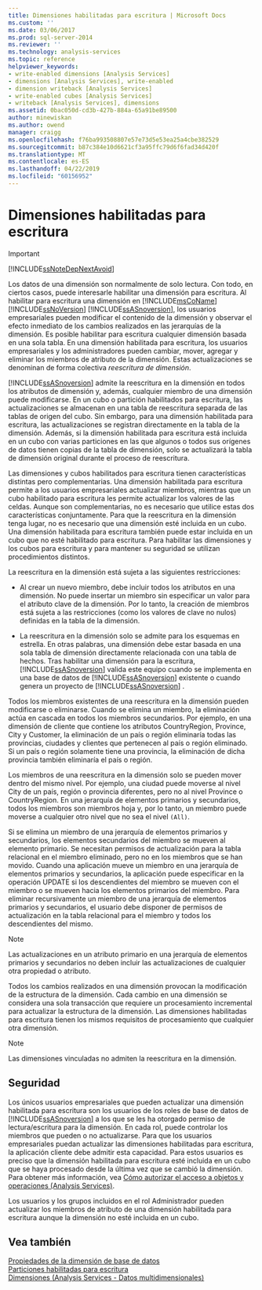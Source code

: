 ```yaml
---
title: Dimensiones habilitadas para escritura | Microsoft Docs
ms.custom: ''
ms.date: 03/06/2017
ms.prod: sql-server-2014
ms.reviewer: ''
ms.technology: analysis-services
ms.topic: reference
helpviewer_keywords:
- write-enabled dimensions [Analysis Services]
- dimensions [Analysis Services], write-enabled
- dimension writeback [Analysis Services]
- write-enabled cubes [Analysis Services]
- writeback [Analysis Services], dimensions
ms.assetid: 0bac050d-cd3b-427b-884a-65a91be89500
author: minewiskan
ms.author: owend
manager: craigg
ms.openlocfilehash: f76ba993508807e57e73d5e53ea25a4cbe382529
ms.sourcegitcommit: b87c384e10d6621cf3a95ffc79d6f6fad34d420f
ms.translationtype: MT
ms.contentlocale: es-ES
ms.lasthandoff: 04/22/2019
ms.locfileid: "60156952"
---
```

# <a name="write-enabled-dimensions"></a>Dimensiones habilitadas para escritura
    
> [!IMPORTANT]  
>  [!INCLUDE[ssNoteDepNextAvoid](../../includes/ssnotedepnextavoid-md.md)]  
  
 Los datos de una dimensión son normalmente de solo lectura. Con todo, en ciertos casos, puede interesarle habilitar una dimensión para escritura. Al habilitar para escritura una dimensión en [!INCLUDE[msCoName](../../includes/msconame-md.md)] [!INCLUDE[ssNoVersion](../../includes/ssnoversion-md.md)] [!INCLUDE[ssASnoversion](../../includes/ssasnoversion-md.md)], los usuarios empresariales pueden modificar el contenido de la dimensión y observar el efecto inmediato de los cambios realizados en las jerarquías de la dimensión. Es posible habilitar para escritura cualquier dimensión basada en una sola tabla. En una dimensión habilitada para escritura, los usuarios empresariales y los administradores pueden cambiar, mover, agregar y eliminar los miembros de atributo de la dimensión. Estas actualizaciones se denominan de forma colectiva *reescritura de dimensión*.  
  
 [!INCLUDE[ssASnoversion](../../includes/ssasnoversion-md.md)] admite la reescritura en la dimensión en todos los atributos de dimensión y, además, cualquier miembro de una dimensión puede modificarse. En un cubo o partición habilitados para escritura, las actualizaciones se almacenan en una tabla de reescritura separada de las tablas de origen del cubo. Sin embargo, para una dimensión habilitada para escritura, las actualizaciones se registran directamente en la tabla de la dimensión. Además, si la dimensión habilitada para escritura está incluida en un cubo con varias particiones en las que algunos o todos sus orígenes de datos tienen copias de la tabla de dimensión, solo se actualizará la tabla de dimensión original durante el proceso de reescritura.  
  
 Las dimensiones y cubos habilitados para escritura tienen características distintas pero complementarias. Una dimensión habilitada para escritura permite a los usuarios empresariales actualizar miembros, mientras que un cubo habilitado para escritura les permite actualizar los valores de las celdas. Aunque son complementarias, no es necesario que utilice estas dos características conjuntamente. Para que la reescritura en la dimensión tenga lugar, no es necesario que una dimensión esté incluida en un cubo. Una dimensión habilitada para escritura también puede estar incluida en un cubo que no esté habilitado para escritura. Para habilitar las dimensiones y los cubos para escritura y para mantener su seguridad se utilizan procedimientos distintos.  
  
 La reescritura en la dimensión está sujeta a las siguientes restricciones:  
  
-   Al crear un nuevo miembro, debe incluir todos los atributos en una dimensión. No puede insertar un miembro sin especificar un valor para el atributo clave de la dimensión. Por lo tanto, la creación de miembros está sujeta a las restricciones (como los valores de clave no nulos) definidas en la tabla de la dimensión.  
  
-   La reescritura en la dimensión solo se admite para los esquemas en estrella. En otras palabras, una dimensión debe estar basada en una sola tabla de dimensión directamente relacionada con una tabla de hechos. Tras habilitar una dimensión para la escritura, [!INCLUDE[ssASnoversion](../../includes/ssasnoversion-md.md)] valida este equipo cuando se implementa en una base de datos de [!INCLUDE[ssASnoversion](../../includes/ssasnoversion-md.md)] existente o cuando genera un proyecto de [!INCLUDE[ssASnoversion](../../includes/ssasnoversion-md.md)] .  
  
 Todos los miembros existentes de una reescritura en la dimensión pueden modificarse o eliminarse. Cuando se elimina un miembro, la eliminación actúa en cascada en todos los miembros secundarios. Por ejemplo, en una dimensión de cliente que contiene los atributos CountryRegion, Province, City y Customer, la eliminación de un país o región eliminaría todas las provincias, ciudades y clientes que pertenecen al país o región eliminado. Si un país o región solamente tiene una provincia, la eliminación de dicha provincia también eliminaría el país o región.  
  
 Los miembros de una reescritura en la dimensión solo se pueden mover dentro del mismo nivel. Por ejemplo, una ciudad puede moverse al nivel City de un país, región o provincia diferentes, pero no al nivel Province o CountryRegion. En una jerarquía de elementos primarios y secundarios, todos los miembros son miembros hoja y, por lo tanto, un miembro puede moverse a cualquier otro nivel que no sea el nivel `(All)`.  
  
 Si se elimina un miembro de una jerarquía de elementos primarios y secundarios, los elementos secundarios del miembro se mueven al elemento primario. Se necesitan permisos de actualización para la tabla relacional en el miembro eliminado, pero no en los miembros que se han movido. Cuando una aplicación mueve un miembro en una jerarquía de elementos primarios y secundarios, la aplicación puede especificar en la operación UPDATE si los descendientes del miembro se mueven con el miembro o se mueven hacia los elementos primarios del miembro. Para eliminar recursivamente un miembro de una jerarquía de elementos primarios y secundarios, el usuario debe disponer de permisos de actualización en la tabla relacional para el miembro y todos los descendientes del mismo.  
  
> [!NOTE]  
>  Las actualizaciones en un atributo primario en una jerarquía de elementos primarios y secundarios no deben incluir las actualizaciones de cualquier otra propiedad o atributo.  
  
 Todos los cambios realizados en una dimensión provocan la modificación de la estructura de la dimensión. Cada cambio en una dimensión se considera una sola transacción que requiere un procesamiento incremental para actualizar la estructura de la dimensión. Las dimensiones habilitadas para escritura tienen los mismos requisitos de procesamiento que cualquier otra dimensión.  
  
> [!NOTE]  
>  Las dimensiones vinculadas no admiten la reescritura en la dimensión.  
  
## <a name="security"></a>Seguridad  
 Los únicos usuarios empresariales que pueden actualizar una dimensión habilitada para escritura son los usuarios de los roles de base de datos de [!INCLUDE[ssASnoversion](../../includes/ssasnoversion-md.md)] a los que se les ha otorgado permiso de lectura/escritura para la dimensión. En cada rol, puede controlar los miembros que pueden o no actualizarse. Para que los usuarios empresariales puedan actualizar las dimensiones habilitadas para escritura, la aplicación cliente debe admitir esta capacidad. Para estos usuarios es preciso que la dimensión habilitada para escritura esté incluida en un cubo que se haya procesado desde la última vez que se cambió la dimensión. Para obtener más información, vea [Cómo autorizar el acceso a objetos y operaciones &#40;Analysis Services&#41;](../multidimensional-models/authorizing-access-to-objects-and-operations-analysis-services.md).  
  
 Los usuarios y los grupos incluidos en el rol Administrador pueden actualizar los miembros de atributo de una dimensión habilitada para escritura aunque la dimensión no esté incluida en un cubo.  
  
## <a name="see-also"></a>Vea también  
 [Propiedades de la dimensión de base de datos](database-dimension-properties.md)   
 [Particiones habilitadas para escritura](../multidimensional-models-olap-logical-cube-objects/partitions-write-enabled-partitions.md)   
 [Dimensiones &#40;Analysis Services - Datos multidimensionales&#41;](dimensions-analysis-services-multidimensional-data.md)  
  
  
